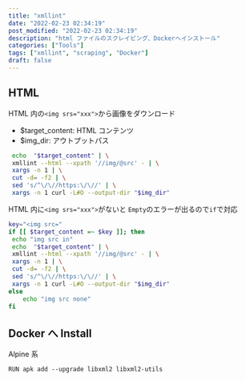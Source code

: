 ```yaml
---
title: "xmllint"
date: "2022-02-23 02:34:19"
post_modified: "2022-02-23 02:34:19"
description: "html ファイルのスクレイピング、Dockerへインストール"
categories: ["Tools"]
tags: ["xmllint", "scraping", "Docker"]
draft: false
---
```


## HTML

HTML 内の`<img srs="xxx">`から画像をダウンロード

- $target_content: HTML コンテンツ
- $img_dir: アウトプットパス

```bash
 echo  "$target_content" | \
 xmllint --html --xpath '//img/@src' - | \
 xargs -n 1 | \
 cut -d= -f2 | \
 sed 's/^\/\//https:\/\//' | \
 xargs -n 1 curl -L#O --output-dir "$img_dir"
```

HTML 内に`<img srs="xxx">`がないと `Empty`のエラーが出るので`if`で対応

```bash
key="<img src="
if [[ $target_content =~ $key ]]; then
 echo "img src in"
 echo  "$target_content" | \
 xmllint --html --xpath '//img/@src' - | \
 xargs -n 1 | \
 cut -d= -f2 | \
 sed 's/^\/\//https:\/\//' | \
 xargs -n 1 curl -L#O --output-dir "$img_dir"
else
   	echo "img src none"
fi
```

## Docker へ Install

Alpine 系

```docker
RUN apk add --upgrade libxml2 libxml2-utils
```

